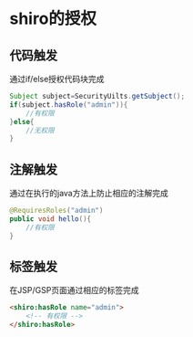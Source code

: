 # shiro的授权

## 代码触发

通过if/else授权代码块完成

~~~java
Subject subject=SecurityUilts.getSubject();
if(subject.hasRole("admin")){
    //有权限
}else{
    //无权限
}
~~~

## 注解触发

通过在执行的java方法上防止相应的注解完成

~~~java
@RequiresRoles("admin")
public void hello(){
    //有权限
}
~~~

## 标签触发

在JSP/GSP页面通过相应的标签完成

~~~html
<shiro:hasRole name="admin">
	<!-- 有权限 -->
</shiro:hasRole>
~~~

